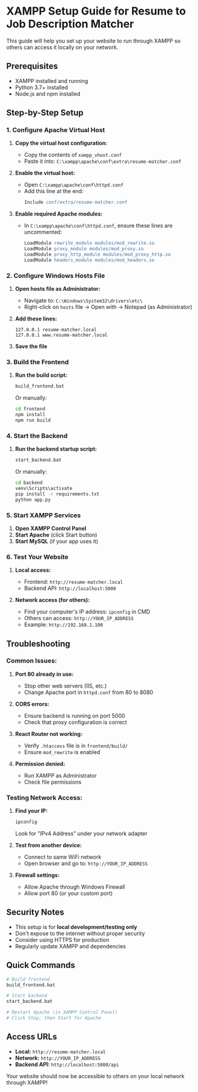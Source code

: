 # XAMPP Setup Guide for Resume to Job Description Matcher

This guide will help you set up your website to run through XAMPP so others can access it locally on your network.

## Prerequisites
- XAMPP installed and running
- Python 3.7+ installed
- Node.js and npm installed

## Step-by-Step Setup

### 1. Configure Apache Virtual Host

1. **Copy the virtual host configuration:**
   - Copy the contents of `xampp_vhost.conf`
   - Paste it into: `C:\xampp\apache\conf\extra\resume-matcher.conf`

2. **Enable the virtual host:**
   - Open `C:\xampp\apache\conf\httpd.conf`
   - Add this line at the end:
     ```apache
     Include conf/extra/resume-matcher.conf
     ```

3. **Enable required Apache modules:**
   - In `C:\xampp\apache\conf\httpd.conf`, ensure these lines are uncommented:
     ```apache
     LoadModule rewrite_module modules/mod_rewrite.so
     LoadModule proxy_module modules/mod_proxy.so
     LoadModule proxy_http_module modules/mod_proxy_http.so
     LoadModule headers_module modules/mod_headers.so
     ```

### 2. Configure Windows Hosts File

1. **Open hosts file as Administrator:**
   - Navigate to: `C:\Windows\System32\drivers\etc\`
   - Right-click on `hosts` file → Open with → Notepad (as Administrator)

2. **Add these lines:**
   ```
   127.0.0.1 resume-matcher.local
   127.0.0.1 www.resume-matcher.local
   ```

3. **Save the file**

### 3. Build the Frontend

1. **Run the build script:**
   ```bash
   build_frontend.bat
   ```
   
   Or manually:
   ```bash
   cd frontend
   npm install
   npm run build
   ```

### 4. Start the Backend

1. **Run the backend startup script:**
   ```bash
   start_backend.bat
   ```
   
   Or manually:
   ```bash
   cd backend
   venv\Scripts\activate
   pip install -r requirements.txt
   python app.py
   ```

### 5. Start XAMPP Services

1. **Open XAMPP Control Panel**
2. **Start Apache** (click Start button)
3. **Start MySQL** (if your app uses it)

### 6. Test Your Website

1. **Local access:**
   - Frontend: `http://resume-matcher.local`
   - Backend API: `http://localhost:5000`

2. **Network access (for others):**
   - Find your computer's IP address: `ipconfig` in CMD
   - Others can access: `http://YOUR_IP_ADDRESS`
   - Example: `http://192.168.1.100`

## Troubleshooting

### Common Issues:

1. **Port 80 already in use:**
   - Stop other web servers (IIS, etc.)
   - Change Apache port in `httpd.conf` from 80 to 8080

2. **CORS errors:**
   - Ensure backend is running on port 5000
   - Check that proxy configuration is correct

3. **React Router not working:**
   - Verify `.htaccess` file is in `frontend/build/`
   - Ensure `mod_rewrite` is enabled

4. **Permission denied:**
   - Run XAMPP as Administrator
   - Check file permissions

### Testing Network Access:

1. **Find your IP:**
   ```bash
   ipconfig
   ```
   Look for "IPv4 Address" under your network adapter

2. **Test from another device:**
   - Connect to same WiFi network
   - Open browser and go to: `http://YOUR_IP_ADDRESS`

3. **Firewall settings:**
   - Allow Apache through Windows Firewall
   - Allow port 80 (or your custom port)

## Security Notes

- This setup is for **local development/testing only**
- Don't expose to the internet without proper security
- Consider using HTTPS for production
- Regularly update XAMPP and dependencies

## Quick Commands

```bash
# Build frontend
build_frontend.bat

# Start backend
start_backend.bat

# Restart Apache (in XAMPP Control Panel)
# Click Stop, then Start for Apache
```

## Access URLs

- **Local:** `http://resume-matcher.local`
- **Network:** `http://YOUR_IP_ADDRESS`
- **Backend API:** `http://localhost:5000/api`

Your website should now be accessible to others on your local network through XAMPP!
